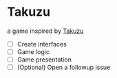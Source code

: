 # Takuzu
a game inspired by [Takuzu](https://en.wikipedia.org/wiki/Takuzu)


- [ ] Create interfaces
- [ ] Game logic
- [ ] Game presentation
- [ ] \(Optional) Open a followup issue
